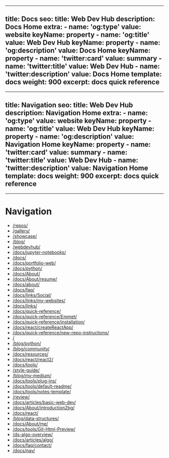 
---
title: Docs
seo:
    title: Web Dev Hub
    description: Docs Home
    extra:
        - name: 'og:type'
          value: website
          keyName: property
        - name: 'og:title'
          value: Web Dev Hub
          keyName: property
        - name: 'og:description'
          value: Docs Home
          keyName: property
        - name: 'twitter:card'
          value: summary
        - name: 'twitter:title'
          value: Web Dev Hub
        - name: 'twitter:description'
          value: Docs Home
template: docs
weight: 900
excerpt: docs quick reference
---









---
title: Navigation
seo:
    title: Web Dev Hub
    description: Navigation Home
    extra:
        - name: 'og:type'
          value: website
          keyName: property
        - name: 'og:title'
          value: Web Dev Hub
          keyName: property
        - name: 'og:description'
          value: Navigation Home
          keyName: property
        - name: 'twitter:card'
          value: summary
        - name: 'twitter:title'
          value: Web Dev Hub
        - name: 'twitter:description'
          value: Navigation Home
template: docs
weight: 900
excerpt: docs quick reference
---

---

# Navigation

-   [/repos/]("https://bgoonz-blog.netlify.app/repos/")
-   [/gallery/]("https://bgoonz-blog.netlify.app/gallery/")
-   [/showcase/]("https://bgoonz-blog.netlify.app/showcase/")
-   [/blog/]("https://bgoonz-blog.netlify.app/blog/")
-   [/webdevhub/]("https://bgoonz-blog.netlify.app/webdevhub/")
-   [/docs/jupyter-notebooks/]("https://bgoonz-blog.netlify.app/docs/jupyter-notebooks/")
-   [/docs/]("https://bgoonz-blog.netlify.app/docs/")
-   [/docs/portfolio-web/]("https://bgoonz-blog.netlify.app/docs/portfolio-web/")
-   [/docs/python/]("https://bgoonz-blog.netlify.app/docs/python/")
-   [/docs/About/]("https://bgoonz-blog.netlify.app/docs/About/")
-   [/docs/About/resume/]("https://bgoonz-blog.netlify.app/docs/About/resume/")
-   [/docs/about/]("https://bgoonz-blog.netlify.app/docs/about/")
-   [/docs/faq/]("https://bgoonz-blog.netlify.app/docs/faq/")
-   [/docs/links/Social/]("https://bgoonz-blog.netlify.app/docs/links/Social/")
-   [/docs/links/my-websites/]("https://bgoonz-blog.netlify.app/docs/links/my-websites/")
-   [/docs/links/]("https://bgoonz-blog.netlify.app/docs/links/")
-   [/docs/quick-reference/]("https://bgoonz-blog.netlify.app/docs/quick-reference/")
-   [/docs/quick-reference/Emmet/]("https://bgoonz-blog.netlify.app/docs/quick-reference/Emmet/")
-   [/docs/quick-reference/installation/]("https://bgoonz-blog.netlify.app/docs/quick-reference/installation/")
-   [/docs/react/createReactApp/]("https://bgoonz-blog.netlify.app/docs/react/createReactApp/")
-   [/docs/quick-reference/new-repo-instructions/]("https://bgoonz-blog.netlify.app/docs/quick-reference/new-repo-instructions/")
-   [/]("https://bgoonz-blog.netlify.app/")
-   [/blog/python/]("https://bgoonz-blog.netlify.app/blog/python/")
-   [/blog/community/]("https://bgoonz-blog.netlify.app/blog/community/")
-   [/docs/resources/]("https://bgoonz-blog.netlify.app/docs/resources/")
-   [/docs/react/react2/]("https://bgoonz-blog.netlify.app/docs/react/react2/")
-   [/docs/tools/]("https://bgoonz-blog.netlify.app/docs/tools/")
-   [/style-guide/]("https://bgoonz-blog.netlify.app/style-guide/")
-   [/blog/my-medium/]("https://bgoonz-blog.netlify.app/blog/my-medium/")
-   [/docs/tools/plug-ins/]("https://bgoonz-blog.netlify.app/docs/tools/plug-ins/")
-   [/docs/tools/default-readme/]("https://bgoonz-blog.netlify.app/docs/tools/default-readme/")
-   [/docs/tools/notes-template/]("https://bgoonz-blog.netlify.app/docs/tools/notes-template/")
-   [/review/]("https://bgoonz-blog.netlify.app/review/")
-   [/docs/articles/basic-web-dev/]("https://bgoonz-blog.netlify.app/docs/articles/basic-web-dev/")
-   [/docs/About/introduction2bg/]("https://bgoonz-blog.netlify.app/docs/About/introduction2bg/")
-   [/docs/react/]("https://bgoonz-blog.netlify.app/docs/react/")
-   [/blog/data-structures/]("https://bgoonz-blog.netlify.app/blog/data-structures/")
-   [/docs/About/me/]("https://bgoonz-blog.netlify.app/docs/About/me/")
-   [/docs/tools/Git-Html-Preview/]("https://bgoonz-blog.netlify.app/docs/tools/Git-Html-Preview/")
-   [/ds-algo-overview/]("https://bgoonz-blog.netlify.app/ds-algo-overview/")
-   [/docs/articles/algo/]("https://bgoonz-blog.netlify.app/docs/articles/algo/")
-   [/docs/faq/contact/]("https://bgoonz-blog.netlify.app/docs/faq/contact/")
-   [/docs/nav/]("https://bgoonz-blog.netlify.app/docs/nav/")

